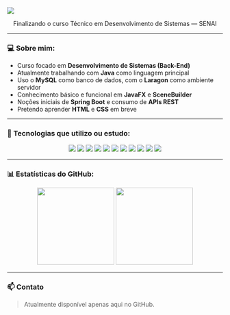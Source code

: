 <!-- Banner decorativo -->
<img src="https://capsule-render.vercel.app/api?type=waving&color=7F00FF&height=120&section=header&text=Olá,%20eu%20sou%20Ryan!&fontColor=ffffff&fontSize=30&fontAlign=50&fontAlignY=40"/>

<p align="center">Finalizando o curso Técnico em Desenvolvimento de Sistemas — SENAI</p>

---

### 💻 Sobre mim:

- Curso focado em **Desenvolvimento de Sistemas (Back-End)**
- Atualmente trabalhando com **Java** como linguagem principal
- Uso o **MySQL** como banco de dados, com o **Laragon** como ambiente servidor
- Conhecimento básico e funcional em **JavaFX** e **SceneBuilder**
- Noções iniciais de **Spring Boot** e consumo de **APIs REST**
- Pretendo aprender **HTML** e **CSS** em breve

---

### 🧰 Tecnologias que utilizo ou estudo:

<p align="center">
  <img src="https://img.shields.io/badge/Java-ED8B00?style=for-the-badge&logo=java&logoColor=white"/>
  <img src="https://img.shields.io/badge/SpringBoot-6DB33F?style=for-the-badge&logo=springboot&logoColor=white"/>
  <img src="https://img.shields.io/badge/MySQL-005C84?style=for-the-badge&logo=mysql&logoColor=white"/>
  <img src="https://img.shields.io/badge/Laragon-0E83CD?style=for-the-badge"/>
  <img src="https://img.shields.io/badge/JavaFX-007396?style=for-the-badge"/>
  <img src="https://img.shields.io/badge/SceneBuilder-6C7EB7?style=for-the-badge"/>
  <img src="https://img.shields.io/badge/API%20REST-basic-lightgrey?style=for-the-badge"/>
  <img src="https://img.shields.io/badge/HTML5-E34F26?style=for-the-badge&logo=html5&logoColor=white"/>
  <img src="https://img.shields.io/badge/CSS3-1572B6?style=for-the-badge&logo=css3&logoColor=white"/>
  <img src="https://img.shields.io/badge/VSCode-007ACC?style=for-the-badge&logo=visual-studio-code&logoColor=white"/>
  <img src="https://img.shields.io/badge/IntelliJIDEA-000000?style=for-the-badge&logo=intellijidea&logoColor=white"/>
</p>

---

### 📊 Estatísticas do GitHub:

<p align="center">
  <img height="180em" src="https://github-readme-stats.vercel.app/api?username=LordMister&show_icons=true&theme=tokyonight&count_private=true"/>
  <img height="180em" src="https://github-readme-stats.vercel.app/api/top-langs/?username=LordMister&layout=compact&theme=tokyonight"/>
</p>

---

### 📫 Contato

> Atualmente disponível apenas aqui no GitHub.
